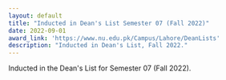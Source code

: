 ```yaml
---
layout: default
title: "Inducted in Dean's List Semester 07 (Fall 2022)"
date: 2022-09-01
award_link: 'https://www.nu.edu.pk/Campus/Lahore/DeanLists'
description: "Inducted in Dean's List, Fall 2022."
---
```


Inducted in the Dean's List for Semester 07 (Fall 2022).

